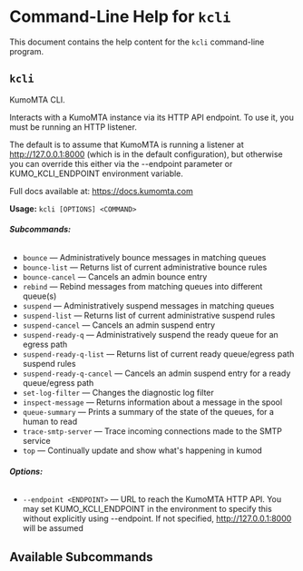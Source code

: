 # Command-Line Help for `kcli`

This document contains the help content for the `kcli` command-line program.

## `kcli`

KumoMTA CLI.

Interacts with a KumoMTA instance via its HTTP API endpoint. To use it, you must be running an HTTP listener.

The default is to assume that KumoMTA is running a listener at http://127.0.0.1:8000 (which is in the default configuration), but otherwise you can override this either via the --endpoint parameter or KUMO_KCLI_ENDPOINT environment variable.

Full docs available at: <https://docs.kumomta.com>

**Usage:** `kcli [OPTIONS] <COMMAND>`

###### **Subcommands:**

* `bounce` — Administratively bounce messages in matching queues
* `bounce-list` — Returns list of current administrative bounce rules
* `bounce-cancel` — Cancels an admin bounce entry
* `rebind` — Rebind messages from matching queues into different queue(s)
* `suspend` — Administratively suspend messages in matching queues
* `suspend-list` — Returns list of current administrative suspend rules
* `suspend-cancel` — Cancels an admin suspend entry
* `suspend-ready-q` — Administratively suspend the ready queue for an egress path
* `suspend-ready-q-list` — Returns list of current ready queue/egress path suspend rules
* `suspend-ready-q-cancel` — Cancels an admin suspend entry for a ready queue/egress path
* `set-log-filter` — Changes the diagnostic log filter
* `inspect-message` — Returns information about a message in the spool
* `queue-summary` — Prints a summary of the state of the queues, for a human to read
* `trace-smtp-server` — Trace incoming connections made to the SMTP service
* `top` — Continually update and show what's happening in kumod

###### **Options:**

* `--endpoint <ENDPOINT>` — URL to reach the KumoMTA HTTP API. You may set KUMO_KCLI_ENDPOINT in the environment to specify this without explicitly using --endpoint. If not specified, http://127.0.0.1:8000 will be assumed





## Available Subcommands